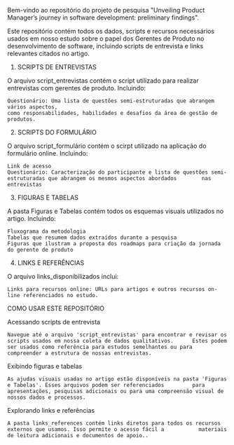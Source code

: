 Bem-vindo ao repositório do projeto de pesquisa "Unveiling Product Manager’s journey in software development: preliminary findings".

Este repositório contém todos os dados, scripts e recursos necessários usados em nosso estudo sobre o papel dos Gerentes de Produto
no desenvolvimento de software, incluindo scripts de entrevista e links relevantes citados no artigo.

1. SCRIPTS DE ENTREVISTAS

O arquivo script_entrevistas contém o script utilizado para realizar entrevistas com gerentes de produto. Incluindo:
    
    Questionário: Uma lista de questões semi-estruturadas que abrangem vários aspectos,
    como responsabilidades, habilidades e desafios da área de gestão de produtos.

2. SCRIPTS DO FORMULÁRIO
    
O arquivo script_formulário contém o scirpt utilizado na aplicação do formulário online. Incluindo:

    Link de acesso
    Questionário: Caracterização do participante e lista de questões semi-estruturadas que abrangem os mesmos aspectos abordados        nas entrevistas

3. FIGURAS E TABELAS
    
A pasta Figuras e Tabelas contém todos os esquemas visuais utilizados no artigo. Incluindo:

    Fluxograma da metodologia
    Tabelas que resumem dados extraídos durante a pesquisa
    Figuras que ilustram a proposta dos roadmaps para criação da jornada do gerente de produto

4. LINKS E REFERÊNCIAS

O arquivo links_disponibilizados inclui:

    Links para recursos online: URLs para artigos e outros recursos on-line referenciados no estudo.

COMO USAR ESTE REPOSITÓRIO

Acessando scripts de entrevista

    Navegue até o arquivo 'script_entrevistas' para encontrar e revisar os scripts usados em nossa coleta de dados qualitativos.      Estes podem ser usados como referência para estudos semelhantes ou para compreender a estrutura de nossas entrevistas.
    
Exibindo figuras e tabelas

    As ajudas visuais usadas no artigo estão disponíveis na pasta 'Figuras e Tabelas'. Esses arquivos podem ser referenciados         para apresentações, pesquisas adicionais ou para uma compreensão visual de nossos dados e processos.


Explorando links e referências

    A pasta links_references contém links diretos para todos os recursos externos que usamos. Isso permite o acesso fácil a           materiais de leitura adicionais e documentos de apoio..



